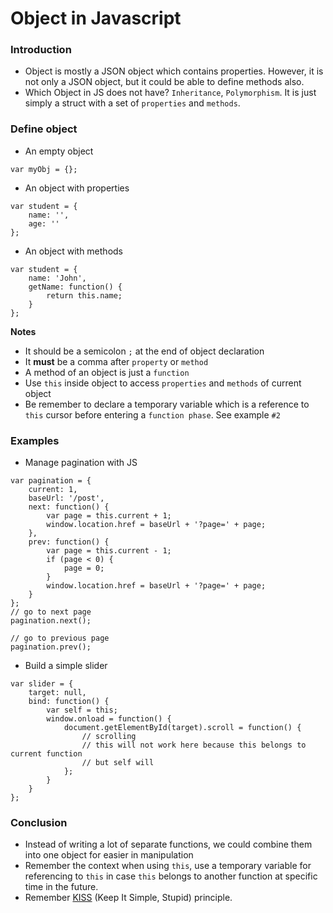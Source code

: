 # Object in Javascript

### Introduction
- Object is mostly a JSON object which contains properties. However, it is not only
a JSON object, but it could be able to define methods also.
- Which Object in JS does not have? `Inheritance`, `Polymorphism`. It is just simply
a struct with a set of `properties` and `methods`.

### Define object
- An empty object
```
var myObj = {};
```

- An object with properties
```
var student = {
    name: '',
    age: ''
};
```

- An object with methods
```
var student = {
    name: 'John',
    getName: function() {
        return this.name;
    }
};
```

**Notes**
- It should be a semicolon `;` at the end of object declaration
- It **must** be a comma after `property` or `method`
- A method of an object is just a `function`
- Use `this` inside object to access `properties` and `methods` of current object
- Be remember to declare a temporary variable which is a reference to `this` cursor before entering a `function phase`. See example `#2`

### Examples
- Manage pagination with JS
```
var pagination = {
    current: 1,
    baseUrl: '/post',
    next: function() {
        var page = this.current + 1;
        window.location.href = baseUrl + '?page=' + page;
    },
    prev: function() {
        var page = this.current - 1;
        if (page < 0) {
            page = 0;
        }
        window.location.href = baseUrl + '?page=' + page;
    }
};
// go to next page
pagination.next();

// go to previous page
pagination.prev();
```

- Build a simple slider
```
var slider = {
    target: null,
    bind: function() {
        var self = this;
        window.onload = function() {
            document.getElementById(target).scroll = function() {
                // scrolling
                // this will not work here because this belongs to current function
                // but self will
            };
        }
    }
};
```

### Conclusion
- Instead of writing a lot of separate functions, we could combine them into one object for easier in manipulation
- Remember the context when using `this`, use a temporary variable for referencing to `this` in case `this` belongs to another function at specific time in the future.
- Remember [KISS](https://en.wikipedia.org/wiki/KISS_principle) (Keep It Simple, Stupid) principle.
